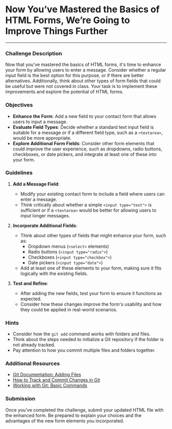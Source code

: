 # Now You’ve Mastered the Basics of HTML Forms, We’re Going to Improve Things Further

---

### Challenge Description

Now that you've mastered the basics of HTML forms, it's time to enhance your form by allowing users to enter a message. Consider whether a regular input field is the best option for this purpose, or if there are better alternatives. Additionally, think about other types of form fields that could be useful but were not covered in class. Your task is to implement these improvements and explore the potential of HTML forms.

### Objectives

- **Enhance the Form**: Add a new field to your contact form that allows users to input a message.
- **Evaluate Field Types**: Decide whether a standard text input field is suitable for a message or if a different field type, such as a `<textarea>`, would be more appropriate.
- **Explore Additional Form Fields**: Consider other form elements that could improve the user experience, such as dropdowns, radio buttons, checkboxes, or date pickers, and integrate at least one of these into your form.

### Guidelines

1. **Add a Message Field**:

   - Modify your existing contact form to include a field where users can enter a message.
   - Think critically about whether a simple `<input type="text">` is sufficient or if a `<textarea>` would be better for allowing users to input longer messages.

2. **Incorporate Additional Fields**:

   - Think about other types of fields that might enhance your form, such as:
     - Dropdown menus (`<select>` elements)
     - Radio buttons (`<input type="radio">`)
     - Checkboxes (`<input type="checkbox">`)
     - Date pickers (`<input type="date">`)
   - Add at least one of these elements to your form, making sure it fits logically with the existing fields.

3. **Test and Refine**:
   - After adding the new fields, test your form to ensure it functions as expected.
   - Consider how these changes improve the form's usability and how they could be applied in real-world scenarios.

### Hints

- Consider how the `git add` command works with folders and files.
- Think about the steps needed to initialize a Git repository if the folder is not already tracked.
- Pay attention to how you commit multiple files and folders together.

### Additional Resources

- [Git Documentation: Adding Files](https://git-scm.com/docs/git-add)
- [How to Track and Commit Changes in Git](https://www.atlassian.com/git/tutorials/saving-changes)
- [Working with Git: Basic Commands](https://guides.github.com/introduction/git-handbook/#basic)

### Submission

Once you've completed the challenge, submit your updated HTML file with the enhanced form. Be prepared to explain your choices and the advantages of the new form elements you incorporated.
